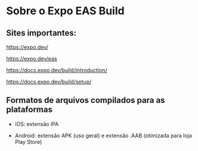 # Sobre o Expo EAS Build

## Sites importantes:

https://expo.dev/

https://expo.dev/eas

https://docs.expo.dev/build/introduction/

https://docs.expo.dev/build/setup/

## Formatos de arquivos compilados para as plataformas

- iOS: extensão IPA 

- Android: extensão APK (uso geral) e extensão .AAB (otimizada para loja Play Store)
